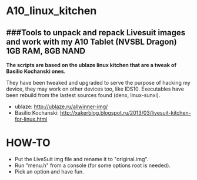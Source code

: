 A10_linux_kitchen
=================
###Tools to unpack and repack Livesuit images and work with my A10 Tablet (NVSBL Dragon) 1GB RAM, 8GB NAND
---------------------------------------------------
**The scripts are based on the ublaze linux kitchen that are a tweak of Basilio Kochanski ones.**

They have been tweaked and upgraded to serve the purpose of hacking my device, they may work on other devices too, like IDS10.
Executables have been rebuild from the lastest sources found (denx, linux-sunxi).

- ublaze: http://ublaze.ru/allwinner-img/
- Basilio Kochanski: http://xakerblog.blogspot.ru/2013/03/livesuit-kitchen-for-linux.html

HOW-TO
======
- Put the LiveSuit img file and rename it to "original.img".
- Run "menu.h" from a console (for some options root is needed).
- Pick an option and have fun.

